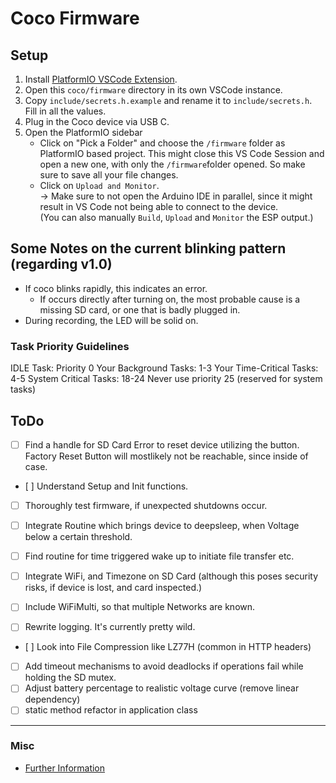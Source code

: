 # Coco Firmware

## Setup
1. Install [PlatformIO VSCode Extension](https://marketplace.visualstudio.com/items?itemName=platformio.platformio-ide).
2. Open this `coco/firmware` directory in its own VSCode instance.
3. Copy `include/secrets.h.example` and rename it to `include/secrets.h`. Fill in all the values.
4. Plug in the Coco device via USB C.
5. Open the PlatformIO sidebar
    - Click on "Pick a Folder" and choose the `/firmware` folder as PlatformIO based project. This might close this VS Code Session and open a new one, with only the `/firmware`folder opened. So make sure to save all your file changes.
    - Click on `Upload and Monitor`. <br>-> Make sure to not open the Arduino IDE in parallel, since it might result in VS Code not being able to connect to the device. <br>(You can also manually `Build`, `Upload` and `Monitor` the ESP output.)


## Some Notes on the current blinking pattern (regarding v1.0)
- If coco blinks rapidly, this indicates an error.
	- If occurs directly after turning on, the most probable cause is a missing SD card, or one that is badly plugged in.
- During recording, the LED will be solid on.

### Task Priority Guidelines
IDLE Task: Priority 0
Your Background Tasks: 1-3
Your Time-Critical Tasks: 4-5
System Critical Tasks: 18-24
Never use priority 25 (reserved for system tasks)

## ToDo
- [ ] Find a handle for SD Card Error to reset device utilizing the button. Factory Reset Button will mostlikely not be reachable, since inside of case.

- [ ] Understand Setup and Init functions.

- [ ] Thoroughly test firmware, if unexpected shutdowns occur.


- [ ] Integrate Routine which brings device to deepsleep, when Voltage below a certain threshold.
- [ ] Find routine for time triggered wake up to initiate file transfer etc.


- [ ] Integrate WiFi, and Timezone on SD Card (although this poses security risks, if device is lost, and card inspected.)
- [ ] Include WiFiMulti, so that multiple Networks are known.
- [ ] Rewrite logging. It's currently pretty wild.
- [ ] Look into File Compression like LZ77H (common in HTTP headers)
- [ ] Add timeout mechanisms to avoid deadlocks if operations fail while holding the SD mutex.
- [ ] Adjust battery percentage to realistic voltage curve (remove linear dependency)
- [ ] static method refactor in application class

---

### Misc
- [Further Information](https://wiki.seeedstudio.com/xiao_esp32s3_getting_started/)